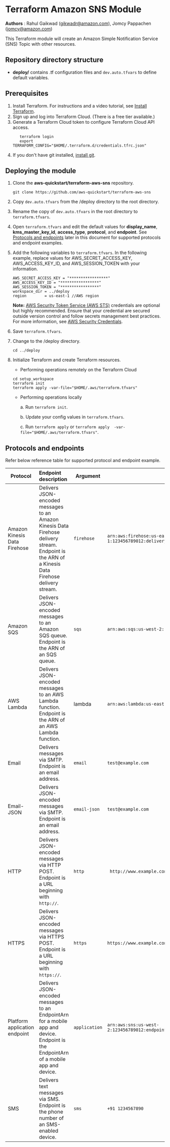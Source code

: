 # Terraform Amazon SNS Module
**Authors** : Rahul Gaikwad (gikwadr@amazon.com), Jomcy Pappachen (jomcy@amazon.com)

This Terraform module will create an Amazon Simple Notification Service (SNS) Topic with other resources. 

## Repository directory structure 
* **deploy/** contains .tf configuration files and `dev.auto.tfvars` to define default variables.

## Prerequisites 
1. Install Terraform. For instructions and a video tutorial, see [Install Terraform](https://learn.hashicorp.com/tutorials/terraform/install-cli). 
2. Sign up and log into Terraform Cloud. (There is a free tier available.)
3. Generate a Terraform Cloud token to configure Terraform Cloud API access.
   ```
      terraform login
      export TERRAFORM_CONFIG="$HOME/.terraform.d/credentials.tfrc.json"
   ```
4. If you don't have git installed, [install git](https://git-scm.com/book/en/v2/Getting-Started-Installing-Git). 

## Deploying the module
   
  1. Clone the **aws-quickstart/terraform-aws-sns** repository.
      ```
      git clone https://github.com/aws-quickstart/terraform-aws-sns
      ```
  2. Copy `dev.auto.tfvars` from the /deploy directory to the root directory.
  3. Rename the copy of `dev.auto.tfvars` in the root directory to `terraform.tfvars`.
  4. Open `terraform.tfvars` and edit the default values for **display_name**, **kms_master_key_id**, **access_type**, **protocol**, and **endpoint**. See [Protocols and endpoints](#table) later in this document for supported protocols and endpoint examples.
  5. Add the following variables to `terraform.tfvars`. In the following example, replace values for AWS_SECRET_ACCESS_KEY, AWS_ACCESS_KEY_ID, and  AWS_SESSION_TOKEN with your information.
       ```  
      AWS_SECRET_ACCESS_KEY = "*****************"
      AWS_ACCESS_KEY_ID = "*****************"
      AWS_SESSION_TOKEN = "*****************"
      workspace_dir = ../deploy
      region        = us-east-1 //AWS region
      ```    
      **Note:** [AWS Security Token Service (AWS STS)](https://docs.aws.amazon.com/general/latest/gr/sts.html) credentials are optional but highly recommended. Ensure that your credential are secured outside version control and follow secrets management best practices. For more information, see [AWS Security Credentials](https://docs.aws.amazon.com/general/latest/gr/aws-security-credentials.html).
  
  5. Save `terraform.tfvars`.
  4. Change to the /deploy directory.
     ```
     cd ../deploy
     ```
  6. Initialize Terraform and create Terraform resources. 
     * Performing operations remotely on the Terraform Cloud
      ```
     cd setup_workspace
     terraform init
     terraform apply -var-file="$HOME/.aws/terraform.tfvars"
      ```
     * Performing operations locally
    
       a. Run `terraform init`.
     
       b. Update your config values in `terraform.tfvars`.
     
       c. Run `terraform apply` or `terraform apply  -var-file="$HOME/.aws/terraform.tfvars"`.
     
 
## Protocols and endpoints <a name='table'>

Refer below reference table for supported protocol and endpoint example.

| Protocol         |               Endpoint description                         | Argument      | Endpoint example |
| ---| :--- | --- | ---
| Amazon Kinesis Data Firehose | Delivers JSON-encoded messages to an Amazon Kinesis Data Firehose delivery stream. Endpoint is the ARN of a Kinesis Data Firehose delivery stream. | ```firehose```  |   ```arn:aws:firehose:us-east-1:123456789012:deliverystream/ticketUploadStream```  |
| Amazon SQS  | Delivers JSON-encoded messages to an Amazon SQS queue. Endpoint is the ARN of an SQS queue. | ```sqs``` |```arn:aws:sqs:us-west-2:123456789012:terraform-queue-too```  |   
| AWS Lambda  | Delivers JSON-encoded messages to an AWS Lambda function. Endpoint is the ARN of an AWS Lambda function.| lambda |  ```arn:aws:lambda:us-east-1:123456789012:function:sample-lambda```  |
| Email |  Delivers messages via SMTP. Endpoint is an email address. | ```email``` | ```test@example.com```|
| Email-JSON | Delivers JSON-encoded messages via SMTP. Endpoint is an email address.  |```email-json``` |   ```test@example.com```  |
| HTTP  | Delivers JSON-encoded messages via HTTP POST. Endpoint is a URL beginning with `http://`. | ```http``` | ``` http://www.example.com```  |
| HTTPS | Delivers JSON-encoded messages via HTTPS POST. Endpoint is a URL beginning with `https://`. | ```https``` |  ```https://www.example.com ```|
| Platform application endpoint | Delivers JSON-encoded messages to an EndpointArn for a mobile app and device. Endpoint is the EndpointArn of a mobile app and device. | ```application``` | ```arn:aws:sns:us-west-2:123456789012:endpoint/ADM/MyApplication/abcd1efg2hi4jk6lmnopqr```|
| SMS | Delivers text messages via SMS. Endpoint is the phone number of an SMS-enabled device. | ```sms``` |  ```+91 1234567890```|

             
  
